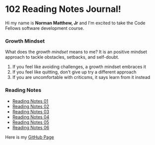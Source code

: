 # 102 Reading Notes Journal!

Hi my name is **Norman Matthew, Jr** and I'm excited to take the Code Fellows software development course.

### Growth Mindset

What does the *growth mindset* means to me? It is an positive mindset approach to tackle obstacles, setbacks, and self-doubt.

1. If you feel like avoiding challenges, a growth mindset embraces it
2. If you feel like quitting, don't give up try a different approach
3. If you are uncomfortable with criticsms, it says learn from it instead

### Reading Notes
- [Reading Notes 01](Read01.md)
- [Reading Notes 02](Read02.md)
- [Reading Notes 03](Read03.md)
- [Reading Notes 04](Read04.md)
- [Reading Notes 05](Read05.md)
- [Reading Notes 06](Read06.md)

Here is my [GitHub Page](https://github.com/normanmatthewjr/reading-notes)


